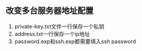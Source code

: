 ## 改变多台服务器地址配置
1. private-key.txt文件一行保存一个私钥
2. address.txt一行保存一个ip地址
3. password.exp和ssh.exp都需要填入ssh password

